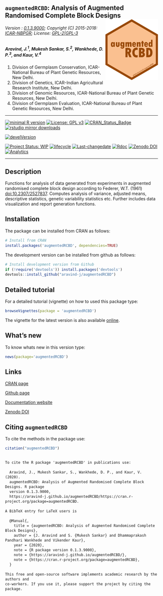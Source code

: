 
<!-- 
<img src="https://raw.githubusercontent.com/aravind-j/augmentedRCBD/master/inst/extdata/augmentedRCBD.png" width="20%" />
-->

## `augmentedRCBD`: Analysis of Augmented Randomised Complete Block Designs <img src="https://raw.githubusercontent.com/aravind-j/augmentedRCBD/master/inst/extdata/augmentedRCBD.png" align="right" alt="logo" width="173" height = "200" style = "border: none; float: right;">

###### Version : [0.1.3.9000](https://aravind-j.github.io/augmentedRCBD/articles/Data_Analysis_with_augmentedRCBD.html#install); Copyright (C) 2015-2018: [ICAR-NBPGR](http://www.nbpgr.ernet.in/); License: [GPL-2|GPL-3](https://www.r-project.org/Licenses/)

##### *Aravind, J.<sup>1</sup>, Mukesh Sankar, S.<sup>2</sup>, Wankhede, D. P.<sup>3</sup>, and Kaur, V.<sup>4</sup>*

1.  Division of Germplasm Conservation, ICAR-National Bureau of Plant
    Genetic Resources, New Delhi.
2.  Division of Genetics, ICAR-Indian Agricultural Research Institute,
    New Delhi.
3.  Division of Genomic Resources, ICAR-National Bureau of Plant Genetic
    Resources, New Delhi.
4.  Division of Germplasm Evaluation, ICAR-National Bureau of Plant
    Genetic Resources, New Delhi.

-----

[![minimal R
version](https://img.shields.io/badge/R%3E%3D-3.0.2-6666ff.svg)](https://cran.r-project.org/)
[![License: GPL
v3](https://img.shields.io/badge/License-GPL%20v3-blue.svg)](https://www.gnu.org/licenses/gpl-3.0)
[![CRAN\_Status\_Badge](https://www.r-pkg.org/badges/version-last-release/augmentedRCBD)](https://cran.r-project.org/package=augmentedRCBD)
[![rstudio mirror
downloads](https://cranlogs.r-pkg.org/badges/grand-total/augmentedRCBD?color=green)](https://CRAN.R-project.org/package=augmentedRCBD)
<!-- [![packageversion](https://img.shields.io/badge/Package%20version-0.2.3.3-orange.svg)](https://github.com/aravind-j/augmentedRCBD) -->
[![develVersion](https://img.shields.io/badge/devel%20version-0.1.3.9000-orange.svg)](https://github.com/aravind-j/augmentedRCBD)
<!-- [![GitHub Download Count](https://github-basic-badges.herokuapp.com/downloads/aravind-j/augmentedRCBD/total.svg)] -->
[![Project Status:
WIP](http://www.repostatus.org/badges/latest/inactive.svg)](http://www.repostatus.org/#inactive)
[![lifecycle](https://img.shields.io/badge/lifecycle-stable-brightgreen.svg)](https://www.tidyverse.org/lifecycle/#stable)
[![Last-changedate](https://img.shields.io/badge/last%20change-2020--09--29-yellowgreen.svg)](https://github.com/aravind-j/augmentedRCBD)
[![Rdoc](http://www.rdocumentation.org/badges/version/augmentedRCBD)](http://www.rdocumentation.org/packages/augmentedRCBD)
[![Zenodo
DOI](https://zenodo.org/badge/DOI/10.5281/zenodo.1310011.svg)](https://doi.org/10.5281/zenodo.1310011)
[![Analytics](https://pro-pulsar-193905.appspot.com/UA-116716530-1/welcome-page)](https://github.com/aravind-j/google-analytics-beacon)

-----

## Description

Functions for analysis of data generated from experiments in augmented
randomised complete block design according to Federer, W.T. (1961)
[doi:10.2307/2527837](https://doi.org/10.2307/2527837). Computes
analysis of variance, adjusted means, descriptive statistics, genetic
variability statistics etc. Further includes data visualization and
report generation functions.

## Installation

The package can be installed from CRAN as follows:

``` r
# Install from CRAN
install.packages('augmentedRCBD', dependencies=TRUE)
```

The development version can be installed from github as follows:

``` r
# Install development version from Github
if (!require('devtools')) install.packages('devtools')
devtools::install_github("aravind-j/augmentedRCBD")
```

## Detailed tutorial

For a detailed tutorial (vignette) on how to used this package type:

``` r
browseVignettes(package = 'augmentedRCBD')
```

The vignette for the latest version is also available
[online](https://aravind-j.github.io/augmentedRCBD/articles/Data_Analysis_with_augmentedRCBD.html).

## What’s new

To know whats new in this version type:

``` r
news(package='augmentedRCBD')
```

## Links

[CRAN page](https://cran.r-project.org/package=augmentedRCBD)

[Github page](https://github.com/aravind-j/augmentedRCBD)

[Documentation website](https://aravind-j.github.io/augmentedRCBD/)

[Zenodo DOI](https://doi.org/10.5281/zenodo.1310011)

## Citing `augmentedRCBD`

To cite the methods in the package use:

``` r
citation("augmentedRCBD")
```

``` 

To cite the R package 'augmentedRCBD' in publications use:

  Aravind, J., Mukesh Sankar, S., Wankhede, D. P., and Kaur, V. (2020).
  augmentedRCBD: Analysis of Augmented Randomised Complete Block Designs. R package
  version 0.1.3.9000,
  https://aravind-j.github.io/augmentedRCBD/https://cran.r-project.org/package=augmentedRCBD.

A BibTeX entry for LaTeX users is

  @Manual{,
    title = {augmentedRCBD: Analysis of Augmented Randomised Complete Block Designs},
    author = {J. Aravind and S. {Mukesh Sankar} and Dhammaprakash Pandhari Wankhede and Vikender Kaur},
    year = {2020},
    note = {R package version 0.1.3.9000},
    note = {https://aravind-j.github.io/augmentedRCBD/},
    note = {https://cran.r-project.org/package=augmentedRCBD},
  }

This free and open-source software implements academic research by the authors and
co-workers. If you use it, please support the project by citing the package.
```
